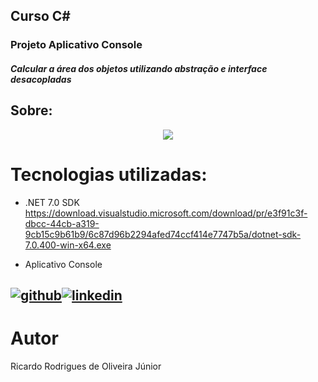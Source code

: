 ## Curso C# 

<h3>Projeto Aplicativo Console </h3>

<h5>Calcular a área dos objetos utilizando abstração e interface desacopladas</h5>


## Sobre:

<div align="center">
<img src="https://github.com/ricardorojr/interfacesAndAbstract-csharp/assets/49491955/9643987d-e864-46a6-9aed-3e0f6925831f"/>
</div>

# Tecnologias utilizadas:
- .NET 7.0 SDK https://download.visualstudio.microsoft.com/download/pr/e3f91c3f-dbcc-44cb-a319-9cb15c9b61b9/6c87d96b2294afed74ccf414e7747b5a/dotnet-sdk-7.0.400-win-x64.exe

- Aplicativo Console


[![github](https://cloud.githubusercontent.com/assets/17016297/18839843/0e06a67a-83d2-11e6-993a-b35a182500e0.png)][1][![linkedin](https://cloud.githubusercontent.com/assets/17016297/18839848/0fc7e74e-83d2-11e6-8c6a-277fc9d6e067.png)][2]
---

[1]: https://github.com/ricardorojr
[2]: https://www.linkedin.com/in/ricardo-rodrigues-85983b176/

# Autor
Ricardo Rodrigues de Oliveira Júnior
